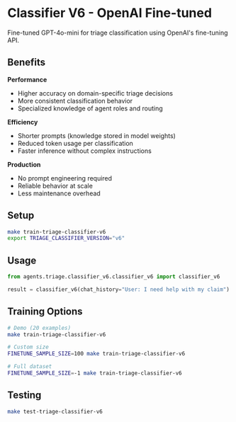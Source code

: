 # Classifier V6 - OpenAI Fine-tuned

Fine-tuned GPT-4o-mini for triage classification using OpenAI's fine-tuning API.

## Benefits

**Performance**
- Higher accuracy on domain-specific triage decisions
- More consistent classification behavior
- Specialized knowledge of agent roles and routing

**Efficiency** 
- Shorter prompts (knowledge stored in model weights)
- Reduced token usage per classification
- Faster inference without complex instructions

**Production**
- No prompt engineering required
- Reliable behavior at scale
- Less maintenance overhead

## Setup

```bash
make train-triage-classifier-v6
export TRIAGE_CLASSIFIER_VERSION="v6"
```

## Usage

```python
from agents.triage.classifier_v6.classifier_v6 import classifier_v6

result = classifier_v6(chat_history="User: I need help with my claim")
```

## Training Options

```bash
# Demo (20 examples)
make train-triage-classifier-v6

# Custom size
FINETUNE_SAMPLE_SIZE=100 make train-triage-classifier-v6

# Full dataset
FINETUNE_SAMPLE_SIZE=-1 make train-triage-classifier-v6
```

## Testing

```bash
make test-triage-classifier-v6
```